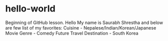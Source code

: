 # hello-world
Beginning of GitHub lesson.
Hello
My name is Saurabh Shrestha and below are few list of my favorites:
Cuisine - Nepalese/Indian/Korean/Japanese
Movie Genre - Comedy
Future Travel Destination - South Korea

